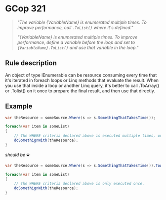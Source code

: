 ﻿# GCop 321

> *"The variable \{VariableName} is enumerated multiple times. To improve performance, call `.ToList()` where it's defined."*
> 
> *"\{VariableName} is enumerated multiple times. To improve performance, define a variable before the loop and set to `{VariableName}.ToList()` and use that variable in the loop."*
## Rule description

An object of type IEnumerable can be resource consuming every time that it's iterated in foreach loops or Linq methods that evaluate the result. When you use that inside a loop or another Linq query, it's better to call .ToArray() or .Tolist() on it once to prepare the final result, and then use that directly.

## Example

```csharp
var theResource = someSource.Where(s => s.SomethingThatTakesTime());

foreach(var item in someList)
{
    // The WHERE criteria declared above is executed multiple times, once for each item in someList.    
    doSomethignWith(theResource);    
}
```

*should be* 🡻

```csharp
var theResource = someSource.Where(s => s.SomethingThatTakesTime()).ToArray();

foreach(var item in someList)
{
    // The WHERE criteria declared above is only executed once. 
    doSomethignWith(theResource);    
}
```
